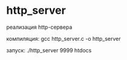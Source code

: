 # http_server
реализация http-сервера 

компиляция: gcc http_server.c -o http_server

запуск: ./http_server 9999 htdocs
